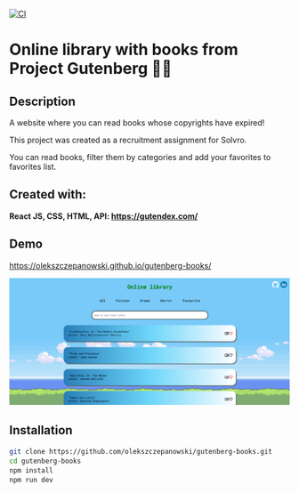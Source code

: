 [![CI](https://github.com/olekszczepanowski/gutenberg-books/actions/workflows/ci.yaml/badge.svg)](https://github.com/olekszczepanowski/gutenberg-books/actions/workflows/ci.yaml)

# Online library with books from Project Gutenberg 📖📔
## Description
A website where you can read books whose copyrights have expired!

This project was created as a recruitment assignment for Solvro.

You can read books, filter them by categories and add your favorites to favorites list.
## Created with:

**React JS, CSS, HTML, API: https://gutendex.com/**

## Demo
https://olekszczepanowski.github.io/gutenberg-books/

![Demo image](image.png)

## Installation

```bash
git clone https://github.com/olekszczepanowski/gutenberg-books.git
cd gutenberg-books
npm install
npm run dev
```
